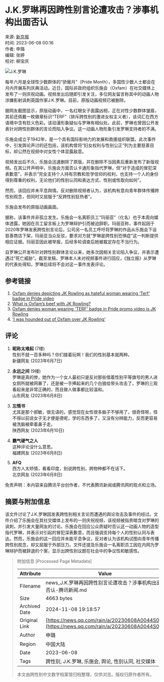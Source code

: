 # J.K.罗琳再因跨性别言论遭攻击？涉事机构出面否认

来源: [新京报](https://news.qq.com/omn/author/8QMc3nxZ7IIVuT3b)  
时间: 2023-06-08 00:16  
作者: 申璐  
编辑: 张婷  
校对: 柳宝庆  

![J.K.罗琳](https://inews.gtimg.com/newsapp_bt/0/1012205723968_6694/0)

每年六月是全球性少数群体的“骄傲月”（Pride Month），多国性少数人士都会在月内开展系列庆典活动。近日，国际非政府组织乐施会（Oxfam）在社交媒体上发布了一则庆祝动画。视频发出后随即引发关注，多位网友留言称其中的动画人物涉嫌影射讽刺英国作家J.K.罗琳。目前，原版动画视频已被删除。

据网友截图显示，原版动画中，一名红眼女子面露凶相，正在对性少数群体皱眉，其前还佩戴一枚徽章标识“TERF”（排斥跨性别的激进女权主义者），该词汇在西方语境中含有贬义色彩。该动漫形象疑似与罗琳有相似处。此前，罗琳也曾因公开发表针对跨性别群体的言论而陷入争议。这一动画人物形象引发罗琳支持者的不满。

乐施会成立于1942年，是一个具有国际影响力的发展和救援组织联盟。此次事件中，引发舆论声讨的还包括，该机构曾将“妇女权利与性别公正”列为主要慈善目标，却公然在视频中对女性个体显露敌意。

视频发出后不久，乐施会迅速删除了原版，并在删除不当因素后重新发布了新版视频。在其公开声明中，乐施会方面否认卡通形象指代罗琳，但“对于造成的冒犯深表歉意”，并表示“完全支持个人持有宗教和哲学信仰的权利，也支持一个人的身份得到尊重的权利，无论他们的性别认同和表达方式、性别或性取向如何”。

然而，该回应并未平息舆情。反对删除视频者认为，该机构有意向青年群体传播跨性别观念，但同时又屈服于“反跨性别狂热者”。

乐施会发布的原版动画画面。

据称，该事件并非孤立发生。乐施会一名离职员工“玛丽亚”（化名）也于本周向媒体透露，她因在员工留言板上为罗琳辩护引而被迫辞职。玛丽亚称，事件起因于2020年罗琳发表跨性别言论后，公司另一名员工呼吁将罗琳的作品从乐施会下设慈善商店下架，玛丽亚当众反驳，要求对方就“罗琳是跨性别恐惧症”这一判断提供相应证据。玛丽亚因此被举报，后经多轮调查后她被裁定存在不当行为。

自罗琳公开发布针对跨性别群体言论以来，她多次因相关言论陷入争议，并表示遭遇过“死亡威胁”。截至发稿，罗琳本人未对视频事件进行回应，《独立报》从罗琳的代表处得知，罗琳后续将不会对这一事件发表评论。

## 参考链接

1. [Oxfam denies depicting JK Rowling as hateful woman wearing ‘Terf’ badge in Pride video](https://www.independent.co.uk/arts-entertainment/books/news/jk-rowling-oxfam-terf-gay-pride-b2352743.html)
2. [What is Oxfam’s beef with JK Rowling?](https://www.spiked-online.com/2023/06/06/what-is-oxfams-beef-with-jk-rowling/)
3. [Oxfam denies woman wearing 'TERF' badge in Pride promo video is JK Rowling](https://news.sky.com/story/oxfam-denies-woman-wearing-terf-badge-in-promo-video-is-jk-rowling-12897709)
4. [‘I was hounded out of Oxfam over JK Rowling’](https://unherd.com/2023/06/i-quit-oxfam-over-jk-rowling/)

## 评论

1. **昵称太难起** (7楼)  
   性别不就一百多种吗？你们接着玩啊！我们的性别基本就两种。  
   新疆网友 (2023年6月7日) 
   
2. **永远之间** (9楼)  
   罗琳是真的惨，她作为一个女人最初只是反对那些借着性别平等旗号的男人进女厕所就被网暴了，还是被一手捧起来的几个白狼给带头攻击了，罗琳的三观看起来是非常正确的，而且做人做事都比较温和。  
   山东网友 (2023年6月8日) 

3. **忘情书**  
   尤其是那个郝敏，很无语的，感觉现在女性很多脑子不够用了，很奇怪呀，怪不得以前说女子无才便是德呢，学的东西多了，又没有分辨能力，反而更容易被洗脑被牵着鼻子走。  
   陕西网友 (2023年6月10日) 

4. **霸气硬气之人**  
   这种评论没什么意思。  
   福建网友 (2023年6月8日) 

5. **AFQ**  
   西方人太矫情，看看印度，别说跨性别，跨物种都不在话下。  
   北京网友 (2023年6月8日) 

免责声明：本内容来自腾讯平台创作者，不代表腾讯新闻或腾讯网的观点和立场。

## 摘要与附加信息

<!-- tcd_abstract -->
该文件讨论了J.K.罗琳因发表跨性别相关言论而遭遇的舆论攻击及事件的经过。文件介绍了乐施会在其社交媒体上发布的一则庆祝视频，该视频被指责暗含对罗琳的讽刺，并引发大量网友的讨论。乐施会在回应公众质疑时否认这一动画人物的造型指代罗琳，并表示对引起的冒犯深表歉意，而且强调支持每个人的性别认同与表达。然而，乐施会的这一回应并未能平息争议，反对者认为该机构试图向青年传播跨性别观念，却又屈服于外部压力。文件还提及乐施会一名离职员工因在内网为罗琳辩护而被辞退的个案，显示出跨性别议题在社会中的争议性和敏感性。
<!-- tcd_abstract_end -->

> 附加信息 [Processed Page Metadata]
>
> | Attribute       | Value                                  |
> |-----------------|----------------------------------------|
> | Filename        | news_J.K.罗琳再因跨性别言论遭攻击？涉事机构出面否认-腾讯新闻.md                             |
> | Size            | 4663 bytes                           |
> | Archived Date   | 2024-11-08 19:18:57                             |
> | Original Link   | [https://news.qq.com/rain/a/20230608A0044S00](https://news.qq.com/rain/a/20230608A0044S00)                       |
> | Author          | 申璐                               |
> | Region          | 中国大陆                               |
> | Date            | 2023-06-08                                 |
> | Tags            | 跨性别, J.K.罗琳, 乐施会, 舆论, 性别认同, 社交媒体                                 |
>
> 本文由跨性别中文数字档案馆归档整理，仅供浏览。版权归原作者所有。
>